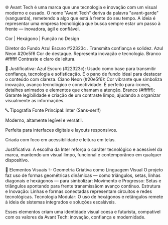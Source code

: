 🌐 Avant Tech é uma marca que une tecnologia e inovação com um visual moderno e ousado. O nome "Avant Tech" deriva da palavra "avant-garde" (vanguarda), remetendo a algo que está à frente do seu tempo. A ideia é representar uma empresa tecnológica que busca sempre estar um passo à frente — inovadora, ágil e confiável.

Cor | Hexágono | Função no Design

Diretor do Fundo Azul Escuro #22323c . Transmita confiança e solidez.
Azul Neon #20e5f6 Cor de destaque. Representa inovação e tecnologia. Branco #ffffff Contraste e claro de leitura.

🎯 Justificativa: Azul Escuro (#22323c): Usado como base para transmitir confiança, tecnologia e sofisticação. É o pano de fundo ideal para destacar o conteúdo com clareza. Ciano Neon (#20e5f6): Cor vibrante que simboliza inovação, avanço tecnológico e conectividade. É perfeito para ícones, detalhes animados e elementos que chamam a atenção. Branco (#ffffff): Garante legibilidade e criação de um contraste limpo, ajudando a organizar visualmente as informações.

🔤 Tipografia Fonte Principal: Inter (Sans-serif)

Moderno, altamente legível e versátil.

Perfeita para interfaces digitais e layouts responsivos.

Criada com foco em acessibilidade e leitura em telas.

Justificativa: A escolha da Inter reforça o caráter tecnológico e acessível da marca, mantendo um visual limpo, funcional e contemporâneo em qualquer dispositivo.

🧩 Elementos Visuais ✨ Geometria Criativa como Linguagem Visual O projeto faz uso de formas geométricas dinâmicas — como triângulos, setas, linhas diagonais e hexágonos — para simbolizar: Movimento e Progresso: Setas e triângulos apontando para frente transmissãom avanço contínuo. Estrutura e Inovação: Linhas e formas conectadas representam circuitos e redes tecnológicas. Tecnologia Modular: O uso de hexágonos e retângulos remete à ideia de sistemas integrados e soluções escaláveis.

Esses elementos criam uma identidade visual coesa e futurista, compatível com os valores da Avant Tech: inovação, confiança e modernidade.
